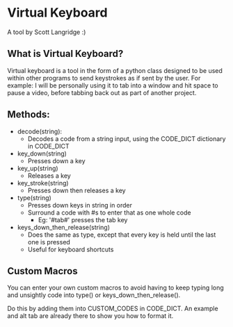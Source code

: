 # Virtual Keyboard
A tool by Scott Langridge :)

## What is Virtual Keyboard?
Virtual keyboard is a tool in the form of a python class designed to be used within other programs to send keystrokes as if sent by the user. For example: I will be personally using it to tab into a window and hit space to pause a video, before tabbing back out as part of another project.

## Methods:
* decode(string):
  * Decodes a code from a string input, using the CODE_DICT dictionary in CODE_DICT
* key_down(string)
  * Presses down a key
* key_up(string)
  * Releases a key
* key_stroke(string)
  * Presses down then releases a key
* type(string)
  * Presses down keys in string in order
  * Surround a code with #s to enter that as one whole code
    * Eg: '#tab#' presses the tab key
* keys_down_then_release(string)
  * Does the same as type, except that every key is held until the last one is pressed
  * Useful for keyboard shortcuts

## Custom Macros
You can enter your own custom macros to avoid having to keep typing long and unsightly code into type() or keys_down_then_release(). 

Do this by adding them into CUSTOM_CODES in CODE_DICT. An example and alt tab are already there to show you how to format it.
